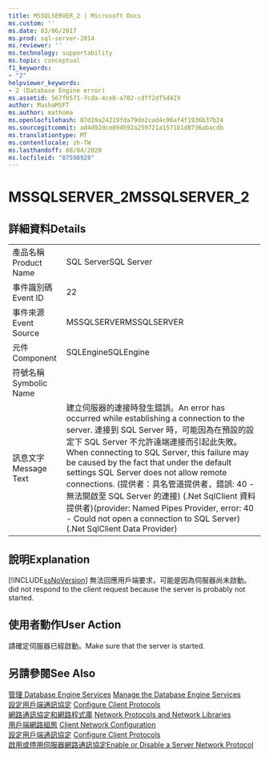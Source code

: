 ```yaml
---
title: MSSQLSERVER_2 | Microsoft Docs
ms.custom: ''
ms.date: 03/06/2017
ms.prod: sql-server-2014
ms.reviewer: ''
ms.technology: supportability
ms.topic: conceptual
f1_keywords:
- "2"
helpviewer_keywords:
- 2 (Database Engine error)
ms.assetid: 567fb571-7cda-4ce8-a702-cdff2df5d419
author: MashaMSFT
ms.author: mathoma
ms.openlocfilehash: 87d19a24219fda79de2cad4c06af4f1936b37b24
ms.sourcegitcommit: ad4d92dce894592a259721a1571b1d8736abacdb
ms.translationtype: MT
ms.contentlocale: zh-TW
ms.lasthandoff: 08/04/2020
ms.locfileid: "87598928"
---
```

# <a name="mssqlserver_2"></a><span data-ttu-id="3c6b9-102">MSSQLSERVER_2</span><span class="sxs-lookup"><span data-stu-id="3c6b9-102">MSSQLSERVER_2</span></span>
    
## <a name="details"></a><span data-ttu-id="3c6b9-103">詳細資料</span><span class="sxs-lookup"><span data-stu-id="3c6b9-103">Details</span></span>  
  
|||  
|-|-|  
|<span data-ttu-id="3c6b9-104">產品名稱</span><span class="sxs-lookup"><span data-stu-id="3c6b9-104">Product Name</span></span>|<span data-ttu-id="3c6b9-105">SQL Server</span><span class="sxs-lookup"><span data-stu-id="3c6b9-105">SQL Server</span></span>|  
|<span data-ttu-id="3c6b9-106">事件識別碼</span><span class="sxs-lookup"><span data-stu-id="3c6b9-106">Event ID</span></span>|<span data-ttu-id="3c6b9-107">2</span><span class="sxs-lookup"><span data-stu-id="3c6b9-107">2</span></span>|  
|<span data-ttu-id="3c6b9-108">事件來源</span><span class="sxs-lookup"><span data-stu-id="3c6b9-108">Event Source</span></span>|<span data-ttu-id="3c6b9-109">MSSQLSERVER</span><span class="sxs-lookup"><span data-stu-id="3c6b9-109">MSSQLSERVER</span></span>|  
|<span data-ttu-id="3c6b9-110">元件</span><span class="sxs-lookup"><span data-stu-id="3c6b9-110">Component</span></span>|<span data-ttu-id="3c6b9-111">SQLEngine</span><span class="sxs-lookup"><span data-stu-id="3c6b9-111">SQLEngine</span></span>|  
|<span data-ttu-id="3c6b9-112">符號名稱</span><span class="sxs-lookup"><span data-stu-id="3c6b9-112">Symbolic Name</span></span>||  
|<span data-ttu-id="3c6b9-113">訊息文字</span><span class="sxs-lookup"><span data-stu-id="3c6b9-113">Message Text</span></span>|<span data-ttu-id="3c6b9-114">建立伺服器的連接時發生錯誤。</span><span class="sxs-lookup"><span data-stu-id="3c6b9-114">An error has occurred while establishing a connection to the server.</span></span>  <span data-ttu-id="3c6b9-115">連接到 SQL Server 時，可能因為在預設的設定下 SQL Server 不允許遠端連接而引起此失敗。</span><span class="sxs-lookup"><span data-stu-id="3c6b9-115">When connecting to SQL Server, this failure may be caused by the fact that under the default settings SQL Server does not allow remote connections.</span></span> <span data-ttu-id="3c6b9-116">(提供者：具名管道提供者，錯誤: 40 - 無法開啟至 SQL Server 的連接) (.Net SqlClient 資料提供者)</span><span class="sxs-lookup"><span data-stu-id="3c6b9-116">(provider: Named Pipes Provider, error: 40 - Could not open a connection to SQL Server) (.Net SqlClient Data Provider)</span></span>|  
  
## <a name="explanation"></a><span data-ttu-id="3c6b9-117">說明</span><span class="sxs-lookup"><span data-stu-id="3c6b9-117">Explanation</span></span>  
 [!INCLUDE[ssNoVersion](../../includes/ssnoversion-md.md)] <span data-ttu-id="3c6b9-118">無法回應用戶端要求，可能是因為伺服器尚未啟動。</span><span class="sxs-lookup"><span data-stu-id="3c6b9-118">did not respond to the client request because the server is probably not started.</span></span>  
  
## <a name="user-action"></a><span data-ttu-id="3c6b9-119">使用者動作</span><span class="sxs-lookup"><span data-stu-id="3c6b9-119">User Action</span></span>  
 <span data-ttu-id="3c6b9-120">請確定伺服器已經啟動。</span><span class="sxs-lookup"><span data-stu-id="3c6b9-120">Make sure that the server is started.</span></span>  
  
## <a name="see-also"></a><span data-ttu-id="3c6b9-121">另請參閱</span><span class="sxs-lookup"><span data-stu-id="3c6b9-121">See Also</span></span>  
 <span data-ttu-id="3c6b9-122">[管理 Database Engine Services](../../database-engine/configure-windows/manage-the-database-engine-services.md) </span><span class="sxs-lookup"><span data-stu-id="3c6b9-122">[Manage the Database Engine Services](../../database-engine/configure-windows/manage-the-database-engine-services.md) </span></span>  
 <span data-ttu-id="3c6b9-123">[設定用戶端通訊協定](../../database-engine/configure-windows/configure-client-protocols.md) </span><span class="sxs-lookup"><span data-stu-id="3c6b9-123">[Configure Client Protocols](../../database-engine/configure-windows/configure-client-protocols.md) </span></span>  
 <span data-ttu-id="3c6b9-124">[網路通訊協定和網路程式庫](../../sql-server/install/network-protocols-and-network-libraries.md) </span><span class="sxs-lookup"><span data-stu-id="3c6b9-124">[Network Protocols and Network Libraries](../../sql-server/install/network-protocols-and-network-libraries.md) </span></span>  
 <span data-ttu-id="3c6b9-125">[用戶端網路組態](../../database-engine/configure-windows/client-network-configuration.md) </span><span class="sxs-lookup"><span data-stu-id="3c6b9-125">[Client Network Configuration](../../database-engine/configure-windows/client-network-configuration.md) </span></span>  
 <span data-ttu-id="3c6b9-126">[設定用戶端通訊協定](../../database-engine/configure-windows/configure-client-protocols.md) </span><span class="sxs-lookup"><span data-stu-id="3c6b9-126">[Configure Client Protocols](../../database-engine/configure-windows/configure-client-protocols.md) </span></span>  
 [<span data-ttu-id="3c6b9-127">啟用或停用伺服器網路通訊協定</span><span class="sxs-lookup"><span data-stu-id="3c6b9-127">Enable or Disable a Server Network Protocol</span></span>](../../database-engine/configure-windows/enable-or-disable-a-server-network-protocol.md)  
  
  
